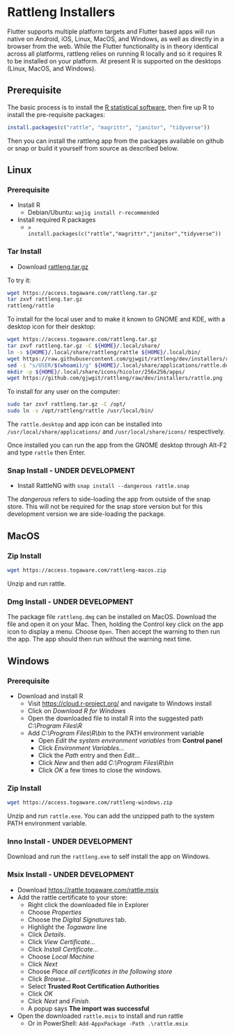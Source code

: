# Rattleng Installers

Flutter supports multiple platform targets and Flutter based apps will
run native on Android, iOS, Linux, MacOS, and Windows, as well as
directly in a browser from the web. While the Flutter functionality is
in theory identical across all platforms, rattleng relies on running R
locally and so it requires R to be installed on your platform. At
present R is supported on the desktops (Linux, MacOS, and Windows).

## Prerequisite

The basic process is to install the [R statistical
software](https://cloud.r-project.org/), then fire up R to install the
pre-requisite packages:

```r
install.packages(c("rattle", "magrittr", "janitor", "tidyverse"))
```

Then you can install the rattleng app from the packages available on
github or snap or build it yourself from source as described below.


## Linux

### Prerequisite

+ Install R
  + Debian/Ubuntu: `wajig install r-recommended`
+ Install required R packages
  + `> install.packages(c("rattle","magrittr","janitor","tidyverse"))`

### Tar Install

+ Download [rattleng.tar.gz](https://access.togaware.com/rattleng.tar.gz)

To try it:

```bash
wget https://access.togaware.com/rattleng.tar.gz
tar zxvf rattleng.tar.gz
rattleng/rattle
```

To install for the local user and to make it known to GNOME and KDE,
with a desktop icon for their desktop:

```bash
wget https://access.togaware.com/rattleng.tar.gz
tar zxvf rattleng.tar.gz -C ${HOME}/.local/share/
ln -s ${HOME}/.local/share/rattleng/rattle ${HOME}/.local/bin/
wget https://raw.githubusercontent.com/gjwgit/rattleng/dev/installers/rattle.desktop -O ${HOME}/.local/share/applications/rattle.desktop
sed -i "s/USER/$(whoami)/g" ${HOME}/.local/share/applications/rattle.desktop
mkdir -p ${HOME}/.local/share/icons/hicolor/256x256/apps/
wget https://github.com/gjwgit/rattleng/raw/dev/installers/rattle.png -O ${HOME}/.local/share/icons/hicolor/256x256/apps/rattle.png
```

To install for any user on the computer:

```bash
sudo tar zxvf rattleng.tar.gz -C /opt/
sudo ln -s /opt/rattleng/rattle /usr/local/bin/
``` 

The `rattle.desktop` and app icon can be installed into
`/usr/local/share/applications/` and `/usr/local/share/icons/`
respectively.

Once installed you can run the app from the GNOME desktop through
Alt-F2 and type `rattle` then Enter.

### Snap Install - UNDER DEVELOPMENT

+ Install RattleNG with `snap install --dangerous rattle.snap`

The *dangerous* refers to side-loading the app from outside of the
snap store. This will not be required for the snap store version but
for this development version we are side-loading the package.

## MacOS

### Zip Install

```bash
wget https://access.togaware.com/rattleng-macos.zip
```

Unzip and run rattle.

### Dmg Install - UNDER DEVELOPMENT

The package file `rattleng.dmg` can be installed on MacOS. Download
the file and open it on your Mac. Then, holding the Control key click
on the app icon to display a menu. Choose `Open`. Then accept the
warning to then run the app. The app should then run without the
warning next time.

## Windows

### Prerequisite

+ Download and install R
  + Visit https://cloud.r-project.org/ and navigate to Windows install
  + Click on *Download R for Windows*
  + Open the downloaded file to install R into the suggested path
    *C:\Program Files\R*
  + Add *C:\Program Files\R\bin* to the PATH environment variable
    + Open *Edit the system environment variables* from **Control panel**
	+ Click *Environment Variables...*
	+ Click the *Path* entry and then *Edit...*
    + Click *New* and then add *C:\Program Files\R\bin*
    + Click *OK* a few times to close the windows.

### Zip Install

```bash
wget https://access.togaware.com/rattleng-windows.zip
```

Unzip and run `rattle.exe`. You can add the unzipped path to the
system PATH environment variable.

### Inno Install - UNDER DEVELOPMENT 

Download and run the `rattleng.exe` to self install the app on
Windows.

### Msix Install - UNDER DEVELOPMENT

+ Download https://rattle.togaware.com/rattle.msix
+ Add the rattle certificate to your store:
  + Right click the downloaded file in Explorer
  + Choose *Properties*
  + Choose the *Digital Signatures* tab. 
  + Highlight the *Togaware* line
  + Click *Details*. 
  + Click *View Certificate...* 
  + Click *Install Certificate...*
  + Choose *Local Machine*
  + Click *Next*
  + Choose *Place all certificates in the following store*
  + Click *Browse...*
  + Select **Trusted Root Certification Authorities**
  + Click *OK*
  + Click *Next* and *Finish*.
  + A popup says **The import was successful**
+ Open the downloaded `rattle.msix` to install and run rattle
  + Or in PowerShell: `Add-AppxPackage -Path .\rattle.msix`


